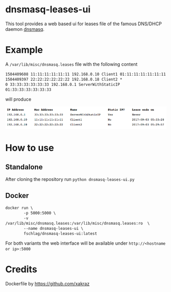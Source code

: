 # dnsmasq-leases-ui

This tool provides a web based ui for leases file of the famous DNS/DHCP daemon [dnsmasq](http://thekelleys.org.uk/dnsmasq/doc.html).

# Example

A `/var/lib/misc/dnsmasq.leases` file with the following content

```
1504409608 11:11:11:11:11:11 192.168.0.10 Client1 01:11:11:11:11:11:11
1504409397 22:22:22:22:22:22 192.168.0.18 Client2 *
0 33:33:33:33:33:33 192.168.0.1 ServerWithStaticIP 01:33:33:33:33:33:33
```

will produce


![Screenshot 1](https://raw.githubusercontent.com/fschlag/docs/master/dnsmasq-leases-ui-docs/screenshot_1.png)

# How to use

## Standalone

After cloning the repository run `python dnsmasq-leases-ui.py`

## Docker

```
docker run \
        -p 5000:5000 \
        -v /var/lib/misc/dnsmasq.leases:/var/lib/misc/dnsmasq.leases:ro  \
        --name dnsmasq-leases-ui \
        fschlag/dnsmasq-leases-ui:latest
```

For both variants the web interface will be available under `http://<hostname or ip>:5000`

# Credits

Dockerfile by https://github.com/xakraz